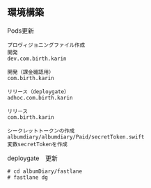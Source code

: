 ## 環境構築

Pods更新

```
プロヴィジョニングファイル作成
開発
dev.com.birth.karin

開発（課金確認用）
com.birth.karin

リリース（deploygate）
adhoc.com.birth.karin

リリース
com.birth.karin
```

```
シークレットトークンの作成
albumdiary/albumdiary/Paid/secretToken.swift
変数secretTokenを作成
```

deploygate　更新
```
# cd albumDiary/fastlane
# fastlane dg
```


